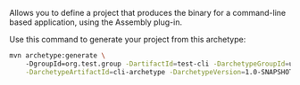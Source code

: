 Allows you to define a project that produces the binary for a command-line based application, using the 
Assembly plug-in.

Use this command to generate your project from this archetype:

```bash
mvn archetype:generate \ 
	-DgroupId=org.test.group -DartifactId=test-cli -DarchetypeGroupId=uk.ac.ebi.maven \
	-DarchetypeArtifactId=cli-archetype -DarchetypeVersion=1.0-SNAPSHOT  	
```
